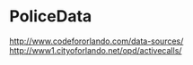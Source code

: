 # PoliceData

http://www.codefororlando.com/data-sources/
http://www1.cityoforlando.net/opd/activecalls/
